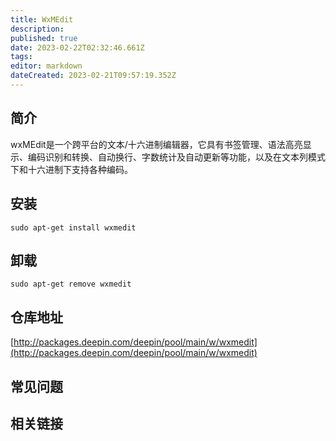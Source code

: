 ```yaml
---
title: WxMEdit
description: 
published: true
date: 2023-02-22T02:32:46.661Z
tags: 
editor: markdown
dateCreated: 2023-02-21T09:57:19.352Z
---
```


## 简介

wxMEdit是一个跨平台的文本/十六进制编辑器，它具有书签管理、语法高亮显示、编码识别和转换、自动换行、字数统计及自动更新等功能，以及在文本列模式下和十六进制下支持各种编码。

## 安装

`sudo apt-get install wxmedit`

## 卸载

`sudo apt-get remove wxmedit`

## 仓库地址

[http://packages.deepin.com/deepin/pool/main/w/wxmedit](http://packages.deepin.com/deepin/pool/main/w/wxmedit)

## 常见问题

## 相关链接
